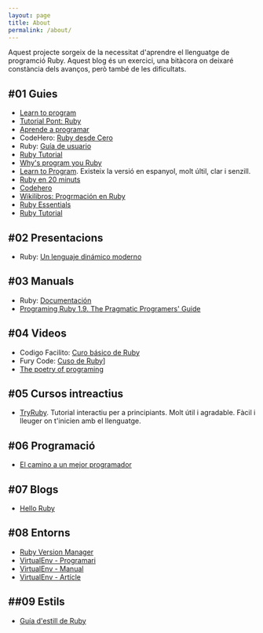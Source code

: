 ```yaml
---
layout: page
title: About
permalink: /about/
---
```



Aquest projecte sorgeix de la necessitat d'aprendre el llenguatge de programció Ruby. Aquest blog és un exercici, una bitàcora on deixaré constància dels avanços, però també de les dificultats.

## #01 Guies

- [Learn to program](https://pine.fm/LearnToProgram/)
- [Tutorial Pont: Ruby](https://www.tutorialspoint.com/ruby/index.htm)
- [Aprende a programar](http://rubysur.org/aprende.a.programar/)
- CodeHero: [Ruby desde Cero](http://codehero.co/series/ruby-desde-cero.html)
- Ruby: [Guía de usuario](http://es.tldp.org/Manuales-LuCAS/doc-guia-usuario-ruby/guia-usuario-ruby.pdf)
- [Ruby Tutorial](http://tryruby.org/levels/1/challenges/0)
- [Why's program you Ruby](http://www.rubyinside.com/media/poignant-guide.pdf)
- [Learn to Program](https://pine.fm/LearnToProgram/). Existeix la versió en espanyol, molt últil, clar i senzill.
- [Ruby en 20 minuts](https://www.ruby-lang.org/es/documentation/quickstart/)
- [Codehero](http://codehero.co/series/ruby-desde-cero.html)
- [Wikilibros: Progrmación en Ruby](https://es.wikibooks.org/wiki/Programaci%C3%B3n_en_Ruby)
- [Ruby Essentials](http://www.techotopia.com/index.php/Ruby_Essentials)
- [Ruby Tutorial](http://rubytutorial.wikidot.com/)

## #02 Presentacions

- Ruby: [Un lenguaje dinámico moderno](http://www.demiurgo.org/charlas/ruby.pdf)

## #03 Manuals

- Ruby: [Documentación](https://www.ruby-lang.org/es/documentation/)
- [Programing Ruby 1.9. The Pragmatic Programers' Guide](https://media.pragprog.com/titles/ruby3/ext_ruby.pdf)

## #04 Videos

- Codigo Facilito: [Curo básico de Ruby](https://codigofacilito.com/cursos/Ruby)
- Fury Code: [Cuso de Ruby](https://www.youtube.com/playlist?list=PLCCvCjJoQ5QUUE7_n12QjYOStSZZzsGiI)] 
- [The poetry of programing](https://youtu.be/-jRREn6ifEQ)

## #05 Cursos intreactius

- [TryRuby](http://tryruby.org/). Tutorial interactiu per a principiants. Molt útil i agradable. Fàcil i lleuger on t'inicien amb el llenguatge.

## #06 Programació

- [El camino a un mejor programador](http://emanchado.github.io/camino-mejor-programador/)

## #07 Blogs

- [Hello Ruby](http://blog.helloruby.com/tagged/backerupdate)

## #08 Entorns

- [Ruby Version Manager](http://rvm.io/)
- [VirtualEnv - Programari](https://github.com/rbenv/rbenv)
- [VirtualEnv - Manual](http://virtualenvwrapper.readthedocs.io/en/latest/)
- [VirtualEnv - Artícle](https://rooteando.com/virtualenvwrapper-liclipse-pip-y-algunas-cosas-mas/)

## ##09 Estils

- [Guía d'estill de Ruby](https://github.com/github/rubocop-github/blob/master/STYLEGUIDE.md)
